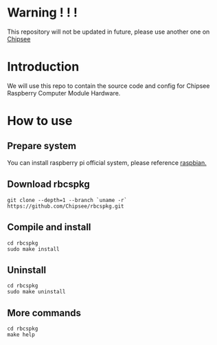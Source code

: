 # Warning ! ! !
This repository will not be updated in future, please use another one on [Chipsee](https://github.com/Chipsee/rbcspkg)

# Introduction
We will use this repo to contain the source code and config for Chipsee Raspberry Computer Module Hardware.

# How to use
## Prepare system
You can install raspberry pi official system, please reference [raspbian.](https://www.raspberrypi.org/downloads/raspbian/)
## Download rbcspkg
```
git clone --depth=1 --branch `uname -r` https://github.com/Chipsee/rbcspkg.git
```
## Compile and install
```
cd rbcspkg
sudo make install
```
## Uninstall
```
cd rbcspkg
sudo make uninstall
```
## More commands
```
cd rbcspkg
make help
```

